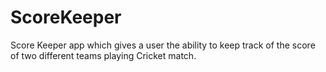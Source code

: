 # ScoreKeeper
Score Keeper app which gives a user the ability to keep track of the score of two different teams playing Cricket match.

